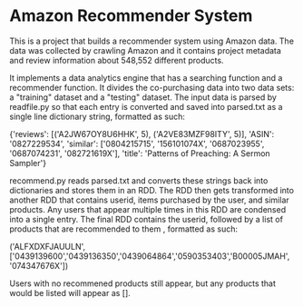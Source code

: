# Amazon Recommender System

This is a project that builds a recommender system using Amazon data. The data was collected by crawling Amazon and it contains project metadata and review information about 548,552 different products.

It implements a data analytics engine that has a searching function and a recommender function. It divides the co-purchasing data into two data sets: a "training" dataset and a "testing" dataset. 
The input data is parsed by readfile.py so that each entry is converted and saved into parsed.txt as a single line dictionary string, formatted as such:

{'reviews': [('A2JW67OY8U6HHK', 5), ('A2VE83MZF98ITY', 5)], 'ASIN': '0827229534', 'similar': ['0804215715', '156101074X', '0687023955', '0687074231', '082721619X'], 'title': 'Patterns of Preaching: A Sermon Sampler'}

recommend.py reads parsed.txt and converts these strings back into dictionaries and stores them in an RDD. The RDD then gets transformed into another RDD that contains userid, items purchased by the user, and similar products. Any users that appear multiple times in this RDD are condensed into a single entry. The final RDD contains the userid, followed by a list of products that are recommended to them , formatted as such: 

('ALFXDXFJAUULN',['0439139600','0439136350','0439064864','0590353403','B00005JMAH', '074347676X'])

Users with no recommened products still appear, but any products that would be listed will appear as [].

